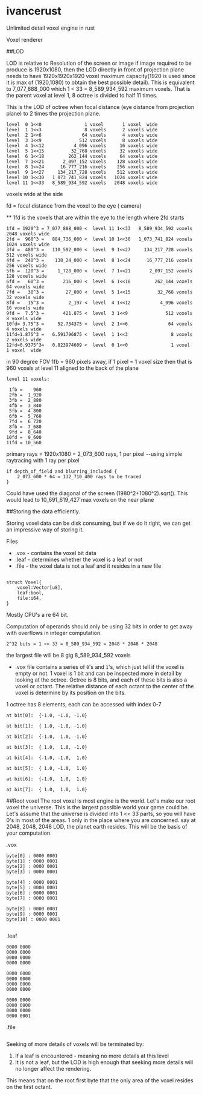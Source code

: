# ivancerust
Unlimited detail voxel engine in rust


Voxel renderer




##LOD

LOD is relative to Resolution of the screen or image
if image required to be produce is 1920x1080, then the LOD directly in front of projection plane needs to have 1920x1920x1920 voxel maximum capacity(1920 is used since it is max of (1920,1080) to obtain the best possible detail).
This is equivalent to 7_077_888_000 which 1 < 33 = 8_589_934_592 maximum voxels. That is the parent voxel at level 1, 8 octree is divided to half 11 times.



This is the LOD of octree when focal distance (eye distance from projection plane) to 2 times the projection plane.

```
level  0 1<<0                1 voxel       1 voxel  wide
level  1 1<<3                8 voxels      2 voxels wide
level  2 1<<6               64 voxels      4 voxels wide
level  3 1<<9              512 voxels      8 voxels wide
level  4 1<<12           4_096 voxels     16 voxels wide
level  5 1<<15          32_768 voxels     32 voxels wide
level  6 1<<18         262_144 voxels     64 voxels wide
level  7 1<<21       2_097_152 voxels    128 voxels wide
level  8 1<<24      16_777_216 voxels    256 voxels wide
level  9 1<<27     134_217_728 voxels    512 voxels wide
level 10 1<<30   1_073_741_824 voxels   1024 voxels wide
level 11 1<<33   8_589_934_592 voxels   2048 voxels wide
```





voxels wide at the side

fd = focal distance from the voxel to the eye ( camera)

** 1fd is the voxels that are within the eye to the length where 2fd starts

```
1fd = 1920^3 = 7_077_888_000 <  level 11 1<<33   8_589_934_592 voxels   2048 voxels wide
2fd =  960^3 =   884_736_000 <  level 10 1<<30   1_073_741_824 voxels   1024 voxels wide
3fd =  480^3 =   110_592_000 <  level  9 1<<27     134_217_728 voxels    512 voxels wide
4fd =  240^3 =    138_24_000 <  level  8 1<<24      16_777_216 voxels    256 voxels wide
5fb =  120^3 =     1_728_000 <  level  7 1<<21       2_097_152 voxels    128 voxels wide
6fd =   60^3 =       216_000 <  level  6 1<<18         262_144 voxels     64 voxels wide
7fd =   30^3 =        27_000 <  level  5 1<<15          32_768 voxels     32 voxels wide
8fd =   15^3 =         2_197 <  level  4 1<<12           4_096 voxels     16 voxels wide
9fd =  7.5^3 =       421.875 <  level  3 1<<9              512 voxels      8 voxels wide
10fd= 3.75^3 =     52.734375 <  level  2 1<<6               64 voxels      4 voxels wide
11fd=1.875^3 =   6.591796875 <  level  1 1<<3                8 voxels      2 voxels wide
12fd=0.9375^3=   0.823974609 <  level  0 1<<0                1 voxel       1 voxel  wide
```

in 90 degree FOV
1fb = 960 pixels away, if 1 pixel = 1 voxel size then that is 960 voxels at level 11 aligned to the back of the plane

```
level 11 voxels:

 1fb =    960
 2fb =  1_920
 3fb =  2_880
 4fb =  3_840
 5fb =  4_800
 6fb =  5_760
 7fd =  6_720
 8fb =  7_680
 9fd =  8_640
10fd =  9_600
11fd = 10_560
```


primary rays = 1920x1080 = 2_073_600 rays, 1 per pixel --using simple raytracing with 1 ray per pixel

```
if depth_of_field and blurring_included {
    2_073_600 * 64 = 132_710_400 rays to be traced
}
```

Could have used the diagonal of the screen (1980^2+1080^2).sqrt().
This would lead to 
10_691_619_427 max voxels on the near plane


##Storing the data efficiently.

Storing voxel data can be disk consuming, but if we do it right, we can get an impressive way of storing it.

Files

* .vox  - contains the voxel bit data
* .leaf - determines whether the voxel is a leaf or not
* .file - the voxel data is not a leaf and it resides in a new file

```

struct Voxel{
    voxel:Vector[u8],
    leaf:bool,
    file:i64,
}

```

Mostly CPU's a re 64 bit.

Computation of operands should only be using 32 bits in order to get away with overflows in integer computation.

```
2^32 bits = 1 << 33 = 8_589_934_592 = 2048 * 2048 * 2048
```


the largest file will be 8 gig 8_589_934_592 voxels

* .vox file contains a series of `0`'s and `1`'s, which just tell if the voxel is empty or not.
1 voxel is 1 bit and can be inspected more in detail by looking at the octree. Octree is 8 bits, and each of these bits is also a voxel or octant. The relative distance of each octant to the center of the voxel is determine by its position on the bits.


1 octree has 8 elements, each can be accessed with index 0-7
```
at bit[0]:  {-1.0, -1.0, -1.0}

at bit[1]:  { 1.0, -1.0, -1.0}

at bit[2]:  {-1.0,  1.0, -1.0}

at bit[3]:  { 1.0,  1.0, -1.0}

at bit[4]:  {-1.0, -1.0,  1.0}

at bit[5]:  { 1.0, -1.0,  1.0}

at bit[6]:  {-1.0,  1.0,  1.0}

at bit[7]:  { 1.0,  1.0,  1.0}

```

##Root voxel
The root voxel is most engine is the world.
Let's make our root voxel the universe. This is the largest possible world your game could be.
Let's assume that the universe is divided into 1 << 33 parts, so you will have 0's in most of the areas. 1 only in the place where you are concerned. say at 2048, 2048, 2048 LOD, the planet earth resides. This will be the basis of your computation.

.vox

```
byte[0] : 0000 0001
byte[1] : 0000 0001
byte[2] : 0000 0001
byte[3] : 0000 0001

byte[4] : 0000 0001
byte[5] : 0000 0001
byte[6] : 0000 0001
byte[7] : 0000 0001

byte[8] : 0000 0001
byte[9] : 0000 0001
byte[10] : 0000 0001


```
.leaf
```
0000 0000
0000 0000
0000 0000
0000 0000

0000 0000
0000 0000
0000 0000
0000 0000

0000 0000
0000 0000
0000 0000
0000 0001

```


.file
```

```


Seeking of more details of voxels will be terminated by:
1. If a leaf is encountered - meaning no more details at this level
2. It is not a leaf, but the LOD is high enough that seeking more details will no longer affect the rendering.

This means that on the root first byte that the only area of the voxel resides on the first octant.




